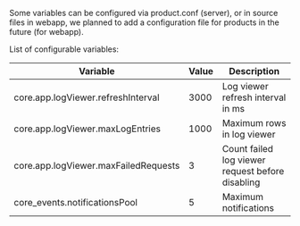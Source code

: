Some variables can be configured via product.conf (server), or in source files in webapp, we planned to add a configuration file for products in the future (for webapp).

List of configurable variables:

| Variable                             | Value | Description                                      |
|--------------------------------------|-------|--------------------------------------------------|
| core.app.logViewer.refreshInterval   | 3000  | Log viewer refresh interval in ms                |
| core.app.logViewer.maxLogEntries     | 1000  | Maximum rows in log viewer                       |
| core.app.logViewer.maxFailedRequests | 3     | Count failed log viewer request before disabling |
| core_events.notificationsPool        | 5     | Maximum notifications                            |